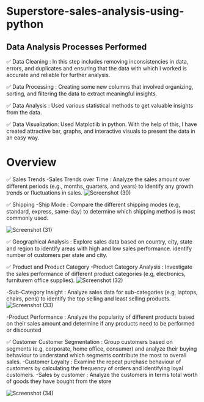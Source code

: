 # Superstore-sales-analysis-using-python
## Data Analysis Processes Performed 

✅ Data Cleaning : In this step includes removing inconsistencies in data, errors, and duplicates and ensuring that the data with which I worked is accurate and reliable for further analysis.

✅ Data Processing : Creating some new columns that involved organizing, sorting, and filtering the data to extract meaningful insights.

✅ Data Analysis : Used various statistical methods to get valuable insights from the data.

✅ Data Visualization: Used Matplotlib in python. With the help of this, I have created attractive bar, graphs, and interactive visuals to present the data in an easy way.

# Overview

✅ Sales Trends
-Sales Trends over Time : Analyze the sales amount over different periods (e.g., months, quarters, and years) to identify any growth trends or fluctuations in sales.
![Screenshot (30)](https://github.com/Swapsonone10/Superstore-sales-analysis-using-python/assets/106740366/2bca35e7-9af7-41e9-ac11-689187b502a0)


✅ Shipping 
-Ship Mode : Compare the different shipping modes (e.g, standard, express, same-day) to determine which shipping method is most  commonly used.

![Screenshot (31)](https://github.com/Swapsonone10/Superstore-sales-analysis-using-python/assets/106740366/851ac81c-8e68-4d7c-8f9f-c0d744eab64c)

✅ Geographical Analysis : Explore sales data based on country, city, state and region to identify areas with high and low sales performance. identify number of customers per state and city.


✅ Product and Product Category
-Product Category Analysis : Investigate the sales performance of different product categories (e.g, electronics, furniturem office supplies).
![Screenshot (32)](https://github.com/Swapsonone10/Superstore-sales-analysis-using-python/assets/106740366/e68b9dd7-1d4f-45ab-baa2-34389602fad3)

-Sub-Category Insight : Analyze sales data for sub-categories (e.g, laptops, chairs, pens) to identify the top selling and least selling products.
![Screenshot (33)](https://github.com/Swapsonone10/Superstore-sales-analysis-using-python/assets/106740366/daeadc96-c116-4eea-b742-4927c84f374c)

-Product Performance : Analyze the popularity of different products based on their sales amount and determine if any products need to be performed or discounted

✅ Customer
Customer Segmentation : Group customers based on segments (e.g, corporate, home office, consumer) and analyze their buying behaviour to understand which segments contribute the most to overall sales.
-Customer Loyalty : Examine the repeat purchase behaviour of customers by calculating the frequency of orders and identifying loyal customers.
-Sales by customer : Analyze the customers in terms total worth of goods they have bought from the store

![Screenshot (34)](https://github.com/Swapsonone10/Superstore-sales-analysis-using-python/assets/106740366/1352db13-09cb-4a86-a4dc-114acd74cb96)
